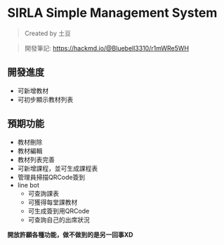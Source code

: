 # SIRLA Simple Management System
> Created by 土豆

> 開發筆記: https://hackmd.io/@Bluebell3310/r1mWRe5WH

## 開發進度
* 可新增教材
* 可初步顯示教材列表

## 預期功能
* 教材刪除
* 教材編輯
* 教材列表完善
* 可新增課程，並可生成課程表
* 管理員掃描QRCode簽到
* line bot
  * 可查詢課表
  * 可獲得每堂課教材
  * 可生成簽到用QRCode
  * 可查詢自己的出席狀況

**開放許願各種功能，做不做到的是另一回事XD**